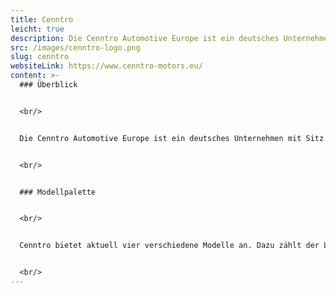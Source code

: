 ```yaml
---
title: Cenntro
leicht: true
description: Die Cenntro Automotive Europe ist ein deutsches Unternehmen mit Sitz in Herne.
src: /images/cenntro-logo.png
slug: cenntro
websiteLink: https://www.cenntro-motors.eu/
content: >-
  ### Überblick 


  <br/>


  Die Cenntro Automotive Europe ist ein deutsches Unternehmen mit Sitz in Herne, Nordrhein-Westfalen. Cenntro fertigt elektrische Nutzfahrzeuge in unterschiedlichen Klassen und für verschiedene Anwendungsgebiete und verkauft diese in Europa, Afrika und dem Mittleren Osten. Bis Anfang 2022 firmierte das Unternehmen unter TROPOS MOTORS EUROPE GmbH, wurde dann aber in Cenntro Automotive Europe GmbH umbenannt, da im März 2022 Cenntro Electric Group eine Mehrheitsbeteiligung an Tropos Motors Europe (MOSOLF Group) erwarb. Ziel ist es nun, die europäischen Montagekapazitäten und Vertriebsnetze zu erweitern und ein strategisches Kundennetzwerk in Europa aufzubauen.  


  <br/>


  ### Modellpalette


  <br/>


  Cenntro bietet aktuell vier verschiedene Modelle an. Dazu zählt der L7e-Transporter Metro mit Koffer-, Kipper- oder Pritschenaufbau, der kompakte Cityflitzer Logistar 100, der Logistar 200 als Koffer- oder Kastenwagen sowie der Logistar 260 mit 1280 Kilogramm Nutzlast. 


  <br/>
---
```

